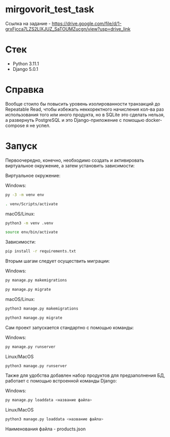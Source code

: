 # mirgovorit_test_task

Cсылка на задание - https://drive.google.com/file/d/1-grxFjcca7LZS2LlXJUZ_SaTOUMZucgn/view?usp=drive_link

# Стек

- Python 3.11.1
- Django 5.0.1

# Справка

Вообще стоило бы повысить уровень изолированности транзакций до Repeatable Read, чтобы избежать неккоректного начисления кол-ва раз использования того или иного продукта, но в SQLite это сделать нельзя, а развернуть PostgreSQL и это Django-приложение с помощью docker-compose я не успел.  

# Запуск

Первоочередно, конечно, необходимо создать и активировать виртуальное окружение, а затем установить зависимости:

Виртуальное окружение:

Windows:

```bash
py -3 -m venv env
```

```bash
. venv/Scripts/activate 
```

macOS/Linux:

```bash
python3 -m venv .venv
```

```bash
source env/bin/activate
```

Зависимости:

```bash
pip install -r requirements.txt
```

Вторым шагам следует осуществить миграции:

Windows: 

```bash
py manage.py makemigrations
```

```bash
py manage.py migrate
```

macOS/Linux:

```bash
python3 manage.py makemigrations
```

```bash
python3 manage.py migrate
```

Сам проект запускается стандартно с помощью команды:

Windows:

```bash
py manage.py runserver
```
Linux/MacOS

```bash
python3 manage.py runserver
```

Также для удобства добавлен набор продуктов для предзаполнения БД, работает с помощью встроенной команды Django:

Windows:

```bash
py manage.py loaddata <название файла>
```
Linux/MacOS

```bash
python3 manage.py loaddata <название файла>
```

Наименования файла - products.json


